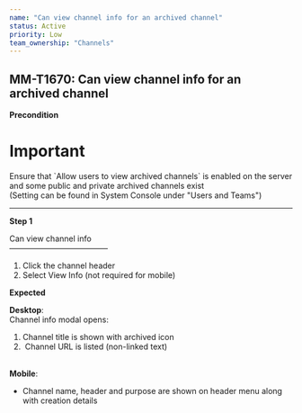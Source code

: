```yaml
---
name: "Can view channel info for an archived channel"
status: Active
priority: Low
team_ownership: "Channels"
---
```


## MM-T1670: Can view channel info for an archived channel

**Precondition**

# Important

Ensure that \`Allow users to view archived channels\` is enabled on the server and some public and private archived channels exist\
(Setting can be found in System Console under "Users and Teams")

---

**Step 1**

Can view channel info\
–––––––––––––––––––––––––

1. Click the channel header
2. Select View Info (not required for mobile)

**Expected**

**Desktop**:\
Channel info modal opens:

1. Channel title is shown with archived icon
2.  Channel URL is listed (non-linked text)

\
**Mobile**:

- Channel name, header and purpose are shown on header menu along with creation details
